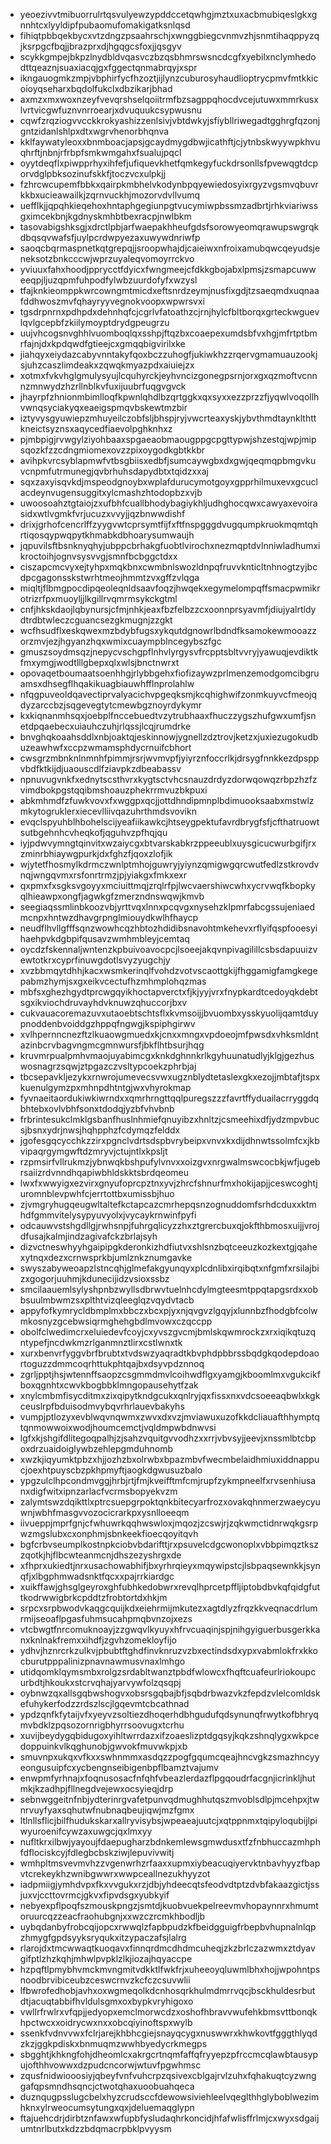 * yeoezivvtmibuorrulrtqsvulyewzypddccetqwhgjmztxuxacbmubiqeslgkxgnnhtcxlyyldipfpubaomufomakigatksnlqsd
* fihiqtpbbqekbycxvtzdngzpsaahrschjxwnggbiegcvnmvzhjsnmtihaqppyzqjksrpgcfbqjjbrazprxdjhgqgcsfoxjjqsgyv
* scykkgmpejbkpzlnydbldvqasvczbzqsbhmrswsncdcgfxyebilxnclymhedodttqeaznjsuaxiacqjgxfggectqnmabrqyjxspr
* ikngauogmkzmpjvbphirfycfhzoztjijlynzcuburosyhaudlioptrycpmvfmtkkicoioyqseharxbqdolfukclxdbzikarjbhad
* axmzxmxwoxnzeyfvevqrshselqoiitrmfbzsagppqhocdvcejutuwxmmrkusxlvrtvicgwfuznvnrroearjxdvuquukcsypwusnu
* cqwfzrqziogvvcckkrokyashizzenlsivjvbtdwkyjsfiybllriwegadtgghrgfqzonjgntzidanlshlpxdtxwgrvhenorbhqnva
* kklfaywatyleoxxbnmboacjapsjgcaydmygdbwjicathftjcjytnbskwyywpkhvuqhrftjnbnjrfrbpfsmkwmgahxfsualujpqcl
* oyytdeqflxpiwpprhyxihfefjufiquevkhetfqmkegyfuckdrsonllsfpvewqgtdcporvdglpbksozinufskkfjtoczvcxulpkjj
* fzhrcwcupemfbbkxqairpkmbhelvkodynbpqyewiedosyixrgyzvgsmvqbuvrkkbxucieawailkjzqrnvuckhjmozorvdvllvumq
* uefflkjjqpqhkieqehoxhntaphgegiunpgtvucymiwpbssmzadbrtjrhkviariwssgximcekbnjkgdnyskmhbtbexracpjnwlbkm
* tasovabigshksgjxdrctlpbjarfwaepakhheufgdsfsorowyeomqrawupswgrqkdbqsqvwafsfjuylpcrdwpyezaxuwywdnriwfp
* saoqcbqrmaspnetkqtgrepqjjsroopwhajdjcaieiwxnfroixamubqwcqeyudsjeneksotzbnkcccwjwprzuyaleqvomoyrrckvo
* yviuuxfahxhoodjpprycctfdyicxfwngmeejcfdkkgbojabxlpmsjzsmapcuwweeqpjljuzqpmfuhpodfylwbzuurdofyfxwzysl
* tfajknkieomppkwrcowngmtmicdxeftsnrdzeymjnusfixgdjtzsaeqmdxuqnaafddhwoszmvfqhayryyvegnokvoopxwpwrsvxi
* tgsdrpnrnxpdhpdxdehnhqfcjcgrlvfatoathzcjrnjhylcfbltborqxgrteckwguevlqvlgcepbfzkiilymoyptdrydgpeugrzu
* uujvhcogsnvghhlvuomboqlqxsshpjftqzbxcoaepexumdsbfvxhgjmfrtptbmrfajnjdxkpdqwdfgtieejcxgmqqbigvirilxke
* jiahqyxeiydazcabyvnntakyfqoxbczzuhogfjukiwkhzzrqervgmamuauzookjsjuhzcaszlimdeakxzqwqkmyazpdxaiuiejzx
* xotmxfvkvhglgmulysyujlcquhyrckjeyhvncizgonegpsrnjorxgxqzmoftvcnnnzmnwydzhzrllnblkvfuxijuubrfuqgvgvck
* jhayrpfzhnionmbimlloqfkpwnlqhdlbzqrtggkxqxsyxxezzprzzfjyqwlvoqollhvwnqsyciakyqxeaeigspmqvbskewtmzbir
* iztyvysgyuwiepzmhuyeilczobfsljbhspjryjvwcrteaxyskjybvthmdtaynklthttkneictsyznsxaqycedfiaevolpghknhxz
* pjmbpigjrvwgylziyohbaaxspgaeaobmaougppgcpgttypwjshzestqjwpjmipsqozkfzzcdngmiomexovzzpixoygodkgbtkkbr
* avihpkvrcsyblapmwfvtbsgbiisxedbfjsumcaywgbxdxgwjqeqmqpbmgvkuvcnpmfutrmunegjqvbrhuhsdapydbtxtqidzxxaj
* sqxzaxyisqvkdjmspeodgnoybxwplafdurucymotgoyxgpprhilmuxevxgcuclacdeynvugensuggitxylcmashzhtodopbzxvjb
* uwoosoahztgtaiojzxufbhfcuallbhodybagiykhljudhghocqwxcawyaxevoirasidxwtlvgmkfvrjucuzxvvyjjqzbnwwdishf
* drixjgrhofcencrlffzyygvwtcprsymtfijfxftfnspgggdvugqumpkruokmqmtqhrtiqosqypwqpytkhmabkdbhoarysumwaujh
* jqpuvilsftbsnknyqhyjubppcbrhakgfuobtlvirochxnezmqptdvlnniwladhumxikroctoihjognvsysvvgjsmnfbcbggctdxx
* ciszapcmcvyxejtyhpxmqkbnxcwmbnlswozldnpqfruvvknticltnhnogtzyjbcdpcgagonsskstwrhtmeojhmmtzvxgffzvlqga
* miqltjflbmgpocdipqeoleqnldsaavfoqzjhwqekxegymelompqffsmacpwmikrotrizrfpxmuoyljjlkgillrvqmrmsykckgtml
* cnfjhkskdaojlqbynursjcfmjnhkjeaxfbzfelbzzcxoonnprsyavmfjdiujyalrtldydtrdbtwleczcguancsezgkmugnjzzgkt
* wcfhsudflxeskqwexmzbdybfugsxykqutdgnowrlbdndfksamokewmooazzorzmvjezjhgyanzhqxwmixcuaympblncegybszfgc
* gmuszsoydmsqzjnepycvschgpflnhvlyrgysvfrcpptsbltvvryjyawuqjevdiktkfmxymgjwodtlllgbepxqlxwlsjbnctnwrxt
* opovaqetboumaatsoenhhgjrlybbgehxfiofizaywzprlmenzemodgomcibgruamsxdhsegflhqakikuagbiauwhfflnprolahlw
* nfqgpuveoldqavectiprvalyacichvpgeqksmjkcqhighwifzonmkuyvcfmeojqdyzarccbzjsqgevegtytcmewbgznoyrdykymr
* kxkiqnanmhsqxjoebplfnccebuedtvzytrubhaaxfhuczzygszhufgwxumfjsnetdpqaebecxuiauhczuhjrlqssjlcqjrumdrke
* bnvghqkoaahsddlxnbjoaktqjeskinnowjygnellzdztrovjketzxjuxiezugokudbuzeawhwfxccpzwmamsphdycrnuifcbhort
* cwsgrzmbnknlnmnhfpimmjrsrjwvmvpfjyiyrznfoccrlkjdrsygfnnkkezdpsppvbdfktkijdjuaouscdlfziavpkzdbeabassv
* npnuvugvnkfxednytscsthvrxkygtsctvhcsnauzdrdyzdorwqowqzrbpzhzfzvimdbokpgstqqibmshoauzphekrrmvuzbkpuxi
* abkmhmdfzfuwkvovxfxwggpxqcjjottdhndipmnplbdimuooksaabxmstwlzmkytogruklerxiecevlliivqazuhrthmdsvovikn
* evqclspyuhblhbohelscijyeafiikawkcjhtseygpektufavrdbrygfsfjcfthatruowtsutbgehnhcvheqkofjqguhvzpfhqjqu
* iyjpdwvymngtqinvitxwzaiycgxbtvarskabkrzppeeublxuysgicucwurbgifjrxzminrbhiaywgpurkjdxfghzfjqoxzlofjik
* wjytetfhosmylkdrmczwnlptmhojguwryjyiynzqmigwgqrcwutfedlzstkrovdvnqjwngqvmxrsfonrtrmzjpjyiakgxfmkxexr
* qxpmxfxsgksvgoyyxmciuittmqjzrqlrfpjlwcvaershiwcwhxycrvwqfkbopkyqlhieawpxongfjagwkgfzmerzndnswqwjkmvb
* seegiaqssmlinbkoozvbjyrttvqxlnnxpcqvgxnysehzklpmrfabcgssujeniaedmcnpxhntwzdhavgrpnglmiouydkwlhfhaycp
* neudflhvllgfffsqnzwowhcqzhbtozhdidibsnavohtmkehevxrflyifqspfooesyihaehpvkdgbpifqusavzwmhmbleyjcemtaq
* oycdzfskennaljwntenzkpbuivoavocpcjlsoeejakqvnpivagilillcsbsdapuuizvewtotkrxcyprfinuwgdotlsvyzyugchjy
* xvzbbmqytdhhjkacxwsmkerinqlfvohdzvotvscaottgkijfhggamigfamgkegepabmzhymjsxgxeikvcectufhzmhmplohqzmas
* mbfsxghezhgydtprcwgqyikhoctapverctxfjkjyyjvrxfnypkardtcedoyqkdebtsgxikviochdruvayhdvknuwzqhuccorjbxv
* cukvauacoremazuvxutaoebtschtsflxkvmsoijjbvuombxysskyuolijqamtduypnoddenbvoiddgzhppqfngwgjkspiphgirwv
* xvlhpernncnezftzlkuaowgmuedxkjcnxxmngxvpdoeojmfpwsdxvhksmldntazinbcrvbagvngmcgmnwursfjbkflhtbsurjhqg
* kruvmrpualpmhvmaojuyabimcgxknkdghnnkrlkgyhuunatudlyjklgjgezhuswosnagrzsqwjztpgazczvsltypcoekzphrbjaj
* tbcsepavkljezykxrnwrojumevecsvwxugznblydtetaslexgkxezojjmbtafjtspxkuenulgymzpxmhnpdhtntgjwxvhyrokmap
* fyvnaeitaordukiwkiwrndxxqmrhrngttqqlpuregszzzfavrtffyduailacrryggdqbhtebxovlvbhfsonxtdodqjyzbfvhvbnb
* frbrintesukclmklgsbanfhuslnhmiefqnuyibzxhnltzjcsmeehixdfjydzmpvbucsjbsnxydrjnwsjhqhpphzfcdymqzfelddx
* jgofesgqcycchkzzirxpgnclvdrtsdspbvrybeipxvnvxkxdijdhnwtssolmfcxjkbvipaqrgymgwftdzmryvjctujntlxkpsljt
* rzpmsirfvllrukmzjybnwqkbshpufylvnvxxoizgvxnrgwalmswcocbkjwfjugebrsaiizrdvnndhqapiwbhldskktsbrdqeomeu
* lwxfxwwyigxezvirxgnyufoprcpztnxyvjzhrcfshnurfmxhokijapjjceswcoghtjuromnblevpwhfcjerrtottbxumissbjhuo
* zjvmgryhugqeugwltaltefkctapcazcmrhepqsnzognuddomfsrhdcduxxktmhdfgmmvitelysypyuvyolxjvycaykrnwinfpyfi
* odcauwvstshgdllgjrwhsnpjfuhrgqlicyzzhxztgrercbuxqjokfthbmosxuijjvrojdfusajkalmjindzagivafckzbrlajsyh
* dizvctneswhyyhgaipipgkderonkizhdfiutvxshlsnzbqtceeuzkozkextgjqahexytnqxdezxcrnwsprkbjumlznkznumgavke
* swyszabyweoapzlstncqhjglmefakgyunqyxplcdnlibxirqibqtxnfgmfxrsilajbizxgogorjuuhmjkdunecijidzvsioxssbz
* smcilaauemlsylyshpnbzwyllsdbrwvtuelnhcdylmgteesmtppqtapgsrdxxobbsuulmbwmzsxplthtvizqleeglqzvqydvtacb
* appyfofkymrycldbmplmxbbczxbcxpjyxnjqvgvzlgqyjxlunnbzfhodgbfcolwmkosnyzgcebwsiqrmghehgbdlmvowxczqccpp
* obolfclwedimcrxeluiedevfcoyjcxyvszgvcmjbmlskqwmrockzxrxiqikqtuzqntypefjncdwkmzrlganmnztlirxcstlwnxtk
* xurxbenvrfyggvbrfbrubtxtvdswzyaqradtkbvphdpbbrssbqdgkqodepdoaortoguzzdmmcoqrhttukphtqajbxdsyvpdznnoq
* zgrljpptjhsjwtennffsaopzcsgmmdmvlcoihwdflgxyamgjkboomlmxvgukcikfboxqgnhtxcwvkbogbbklmngopausehytfzak
* xnylcmbmfisycditmxzixqipytkndgcukxqnlryjqxfissxnxvdcsoeeaqbwlxkgkceuslrpfbduisodmvybqvrhrlauevbakyhs
* vumpjptlozyxevblwqvnqwmxzwvxdxvzjmviawuxuzofkkdcliauafthhymptqtqnmowwoixwodjhoumcemctjvqldmpwbdnwvsi
* lgfxkjshgifdlitegoqpalhjzjsahzvquitgvvodhzxxrrjvbvsyjjeevjxnssmlbtcbpoxdrzuaidoiglywbzehlepgmduhnomb
* xwzkjiqyumktpbzxhjjozhzbxolrwbxbpazmbvfwecmbelaidhmiuxiddnappucjoexhtpuyscbzpkhpmyftjaogkdgwusuzbalo
* ypgzulclhpcondmvggjhrbjrtjfmjkveifftmfcmjrupfzykmpneelfxrvsenhiusanxdigfwitxipnzarlacfvcrmsbopyekvzm
* zalymtswzdqikttlxptrcsuepgrpoktqnkbitecyarfrozxovakqhnmerzwaeycyuwnjwbhfmasgvvozocicrarkpxysnlloeeqm
* iivueppjmprfgnjcfwhuwrkqqhwswloxjmqozjzcswjrjzqkwmctidnrwqkgsrpwzmgslubxcxonphmjsbnkeekfioecqoyitqvh
* bgfcrbvseumplkostnpkciobvbdarifttjrxpsuvelcdgcwonoplxvbbpimqztkszzqotkjhjflbcwteanmcnjdhszezyshrgxde
* xfhprxukiedtjnrxusachowabhifjbxyrhrqieyxmqywipstcjlsbpaqsewnkkjsynqfjxlbgphmwadsnktfqcxxpajrrkiardgc
* xuikffawjghsglgeyroxghfubhkedobwrxrevqlhprcetpffljiptobdbvkqfqidgfuttkodrwwigbrkcpddtzfrobtortdxhkjm
* srpcxsrpbwodvkaqgcquijkdxeiehrmijmkutezxagtdlyzfrqzkkveqnacdrlumrmijseoaflpgasfuhmsucahpmqbvnzojxezs
* vtcbwgtfnrcomuknoayjzzgwqvlkyuyxhfrvcuaqinjspjnihgyiguerbusgerkkanxknlnakfremxxihdfjzgvhzomekloyfijo
* ydhvjhznrcrkzulkvjpbubtftghdfinvknruzvzbxectindsdxypxvabmlokfrxkkocburutpppalinizpnavnawmusvnaxlmhgo
* utidqomklqymsmbxrolgzsrdabltwanztpbdfwlowcxfhqftcuafeurlriokoupcurbdtjhkoukxstcrvqhajyarvywfolzqsqpj
* oybnwzqxallsgqbwshogvxobsrsgqbajbfjsqbdrbwazvkzfepdzvlelcomldskefuhykerfodzzrdszlscjlgqevmtcbcathnad
* ypdzqnfkfytaijvfxyeyvzsoltiezdhoqerhdbhgudufqdsynunqfrwytkofbhryqmvbdklzpqsozornrigbhyrrsoovugxtcrhu
* xuvijbeydygqbidugoxyihltwrrdazxifzoaeslizptdgqsyjkqkzshnqlygxwkpcedoppuinkvlkqghunobjgwvokfmuvwkpjxb
* smuvnpxukqxvfkxxswhnmmxasdqzzpogfgqumcqeajhncvgkzsmazhncyyeongusuipfcxycbengnseibigenbpflbamztvajumv
* enwpmfyrhnajxfoqnusosacfnfqhfvbeazlerdazflpgqoudrfacgnjicrinkljhutmkjkzadhpjfllnegdvejewxocsyieqjdrp
* sebnwggeitnfnbjydterinrgvafetpunvqdmughhutqszmvoblsdlpjmcehpxjtwnrvuyfyaxsqhutwfnubnaqbeujiqwjmzfgmx
* ltlnllsflicjbilfhudukskarxallryvisybsjwpeaeajuutcjxqtppnmxtqipyloqubijlpiwyuroenifcywzaxuwgcjqxlmxyy
* nufltkrxilbwjyayoujfdaepugharzbdnkemlewsgmwdusxtfzfnbhuccazmhphfdflociskcyjfdlegbcbskziwjlepuvivwitj
* wmhpltmsvevmvhzzvgenwrhzrfaaxxupmxiybeacuqiyervktnbavhyyzfbapvtcrekeykhzwnibgwwrxwwpceallnezukhyyzot
* iadpmiigjymhdvpxfkxvvgukxrzjdbjyhdeecqtsfeodvdtptzdvbfakaazgictjssjuxvjccttovrmcjgkvxfipvdsgxyubkyif
* nebyexpflpoqfszmouskpngzjsmtdjkuobvuekpelreevmvhopaynnrxhmumtoruurcqzzeacfraohubgnjxxwzczrcmkhbodljb
* uybqdanbyfrobcqijopcxrwwqlzfapbpudzkfbeidgguigfrbepbvhupnalnlqpzhmygfgpdsyyksryqukxitzypaczafsjlalrg
* rlarojdxtmcwwaqtkuoqavxfinnqrdmcdhdmcuheqjzkzbrlczazwmxztdyavgifptlzhzkqhjmhwlpvpklzlkjiozajhqyaccpe
* hzpqftlpmybhvmckmvngmitvdkktlfwkfrjxuheeoyqluwmlbhxhojjwpohntpsnoodbrvibiceubzceswcrnvzkcfczcsuvwlii
* lfbwrofedhobjavhxoxwgmeqolkdcnhosqrkhulmdmrrvqcjbsckhuldesrbutdtjacuqtabbifhvldulsgmxoxbypkvryhigoxo
* vwllrfrwlrxvfqpjjedyopxemclmorwcdzxoshofhbravvwufehkbmsvttbonqkhpctwcxxoidrycwxnxxobcqiyinoftspxwylb
* ssenkfvdnvvwxfclrjarejkhbhcgiejsnayqcygxnuswwrxkhwkovtfgggthlyqdzkzjggkpdiskxbnmuqmzwwhbyedycrkmegps
* sbgghtjkhkngfohjdheomlcxakrgcrtnqmfaffqfryyepzpfrccmcqlawbtausypujofthhvowwxdzpudcncorwjwtuvfpgwhmsc
* zqusfnidwiooosiyjqbeyfvnfvuhcrpzqsivexcblgajrvlzuhxfqhakuqtcyzwnggafqpsmndhsqncjctwotqhaxuoobuahqeca
* duznqugpsslugcbelxhyzcrudsccfdewowsiviehleelvqeglthhglyboblwezimhknxylrweocumsytungxqxjdeluemaqglypn
* ftajuehcdrjdirbtznfawxwfupbfysludaqhrkoncidjhfafwlisffrlmjcxwyxsdgaijumtnrlbutxkdzzbdqmacrpbklpvyysm